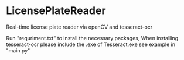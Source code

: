 # LicensePlateReader
Real-time license plate reader via openCV and tesseract-ocr


Run "requriment.txt" to install the necessary packages, When installing tesseract-ocr please include the .exe of Tesseract.exe see example in "main.py"
